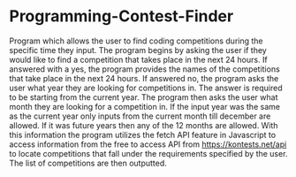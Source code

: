 # Programming-Contest-Finder
Program which allows the user to find coding competitions during the specific time they input.
The program begins by asking the user if they would like to find a competition that takes place in the next 24 hours.
If answered with a yes, the program provides the names of the competitions that take place in the next 24 hours.
If answered no, the program asks the user what year they are looking for competitions in. The answer is required to be starting from the current year.
The program then asks the user what month they are looking for a competition in. If the input year was the same as the current year only inputs from the current month till december are allowed. If it was future years then any of the 12 months are allowed.
With this information the program utilizes the fetch API feature in Javascript to access information from the free to access API from https://kontests.net/api to locate competitions that fall under the requirements specified by the user.
The list of competitions are then outputted.

